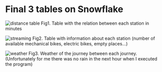 # Final 3 tables on Snowflake

![distance table](https://user-images.githubusercontent.com/94069984/191985860-ec73d70a-868a-47ad-9c71-dd6d94b8dba3.PNG)
Fig1. Table with the relation between each station in minutes

![streaming](https://user-images.githubusercontent.com/94069984/191985863-13722554-d92c-4b10-a80a-d9a82ed573e0.PNG)
Fig2. Table with information about each station (number of available mechanical bikes, electric bikes, empty places...)

![weather](https://user-images.githubusercontent.com/94069984/191985865-81e30182-5807-46f3-8949-dcc0cdeb3ffb.PNG)
Fig3. Weather of the journey between each journey.
(Unfortunately for me there was no rain in the next hour when I executed the program)

